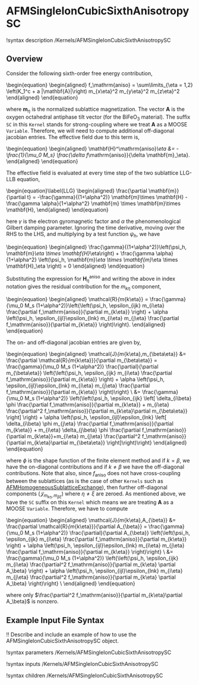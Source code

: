 # AFMSingleIonCubicSixthAnisotropySC

!syntax description /Kernels/AFMSingleIonCubicSixthAnisotropySC

## Overview

Consider the following sixth-order free energy contribution,

\begin{equation}
  \begin{aligned}
    f_\mathrm{aniso} = \sum\limits_{\eta = 1,2} \left(K_1^c + a |\mathbf{A}|\right) m_{x\eta}^2 m_{y\eta}^2 m_{z\eta}^2
  \end{aligned}
\end{equation}

where $\mathbf{m}_\eta$ is the normalized sublattice magnetization. The vector $\mathbf{A}$ is the oxygen octahedral antiphase tilt vector (for the $\mathrm{BiFeO}_3$ material). The suffix `SC` in this `Kernel` stands for strong-coupling where we treat $\mathbf{A}$ as a MOOSE `Variable`. Therefore, we will need to compute additional off-diagonal jacobian entries. The effective field due to this term is,

\begin{equation}
  \begin{aligned}
    \mathbf{H}^\mathrm{aniso}_\eta &= - \frac{1}{\mu_0 M_s} \frac{\delta f_\mathrm{aniso}}{\delta \mathbf{m}_\eta}.
  \end{aligned}
\end{equation}

The effective field is evaluated at every time step of the two sublattice LLG-LLB equation,

\begin{equation}\label{LLG}
  \begin{aligned}
    \frac{\partial \mathbf{m}}{\partial t} = -\frac{\gamma}{(1+\alpha^2)} \mathbf{m}\times \mathbf{H} - \frac{\gamma \alpha}{1+\alpha^2} \mathbf{m} \times \mathbf{m}\times \mathbf{H},
  \end{aligned}
\end{equation}

here $\gamma$ is the electron gyromagnetic factor and $\alpha$ the phenomenological Gilbert damping parameter. Ignoring the time derivative, moving over the RHS to the LHS, and multiplying by a test function $\psi_h$, we have

\begin{equation}
  \begin{aligned}
    \frac{\gamma}{(1+\alpha^2)}\left(\psi_h, \mathbf{m}_\eta \times \mathbf{H}_\eta\right) + \frac{\gamma \alpha}{1+\alpha^2} \left(\psi_h, \mathbf{m}_\eta \times \mathbf{m}_\eta \times \mathbf{H}_\eta \right) = 0
  \end{aligned}
\end{equation}

Substituting the expression for $\mathbf{H}_\eta^\mathrm{aniso}$ and writing the above in index notation gives the residual contribution for the $m_{k\eta}$ component,

\begin{equation}
  \begin{aligned}
    \mathcal{R}_{m_{k\eta}} = \frac{\gamma}{\mu_0 M_s (1+\alpha^2)}\left\{\left(\psi_h, \epsilon_{ijk} m_{i\eta} \frac{\partial f_\mathrm{aniso}}{\partial m_{k\eta}} \right) + \alpha \left(\psi_h, \epsilon_{ijl}\epsilon_{lnk} m_{i\eta} m_{j\eta} \frac{\partial f_\mathrm{aniso}}{\partial m_{k\eta}} \right)\right\}.
  \end{aligned}
\end{equation}

The on- and off-diagonal jacobian entries are given by,

\begin{equation}
  \begin{aligned}
    \mathcal{J}_{m_{k\eta},m_{\beta\eta}} &= \frac{\partial \mathcal{R}_{m_{k\eta}}}{\partial m_{\beta\eta}} = \frac{\gamma}{\mu_0 M_s (1+\alpha^2)} \frac{\partial}{\partial m_{\beta\eta}} \left\{\left(\psi_h, \epsilon_{ijk} m_{i\eta} \frac{\partial f_\mathrm{aniso}}{\partial m_{k\eta}} \right) + \alpha \left(\psi_h, \epsilon_{ijl}\epsilon_{lnk} m_{i\eta} m_{j\eta} \frac{\partial f_\mathrm{aniso}}{\partial m_{k\eta}} \right)\right\} \\
    &=  \frac{\gamma}{\mu_0 M_s (1+\alpha^2)} \left\{\left(\psi_h, \epsilon_{ijk} \left[ \delta_{i\beta} \phi \frac{\partial f_\mathrm{aniso}}{\partial m_{k\eta}} + m_{i\eta} \frac{\partial^2 f_\mathrm{aniso}}{\partial m_{k\eta}\partial m_{\beta\eta}} \right] \right) + \alpha \left(\psi_h, \epsilon_{ijl}\epsilon_{lnk} \left[ \delta_{i\beta} \phi m_{j\eta} \frac{\partial f_\mathrm{aniso}}{\partial m_{k\eta}} + m_{i\eta} \delta_{j\beta} \phi \frac{\partial f_\mathrm{aniso}}{\partial m_{k\eta}}+m_{i\eta} m_{j\eta} \frac{\partial^2 f_\mathrm{aniso}}{\partial m_{k\eta}\partial m_{\beta\eta}} \right]\right)\right\}
  \end{aligned}
\end{equation}

where $\phi$ is the shape function of the finite element method and if $k = \beta$, we have the on-diagonal contributions and if $k \neq \beta$ we have the off-diagonal contributions. Note that also, since $f_\mathrm{aniso}$ does not have cross-coupling between the sublattices (as is the case of other `Kernels` such as [AFMHomogeneousSublatticeExchange](source/kernels/AFMHomogeneousSublatticeExchange.md)), then further off-diagonal components ($\mathcal{J}_{m_{k\eta},m_{\beta\xi}}$) where $\eta \neq \xi$ are zeroed. As mentioned above, we have the `SC` suffix on this `Kernel` which means we are treating $\mathbf{A}$ as a MOOSE `Variable`. Therefore, we have to compute

\begin{equation}
  \begin{aligned}
    \mathcal{J}_{m_{k\eta},A_{\beta}} &= \frac{\partial \mathcal{R}_{m_{k\eta}}}{\partial A_{\beta}} = \frac{\gamma}{\mu_0 M_s (1+\alpha^2)} \frac{\partial}{\partial A_{\beta}} \left\{\left(\psi_h, \epsilon_{ijk} m_{i\eta} \frac{\partial f_\mathrm{aniso}}{\partial m_{k\eta}} \right) + \alpha \left(\psi_h, \epsilon_{ijl}\epsilon_{lnk} m_{i\eta} m_{j\eta} \frac{\partial f_\mathrm{aniso}}{\partial m_{k\eta}} \right)\right\} \\
    &= \frac{\gamma}{\mu_0 M_s (1+\alpha^2)} \left\{\left(\psi_h, \epsilon_{ijk} m_{i\eta} \frac{\partial^2 f_\mathrm{aniso}}{\partial m_{k\eta} \partial A_\beta} \right) + \alpha \left(\psi_h, \epsilon_{ijl}\epsilon_{lnk} m_{i\eta} m_{j\eta} \frac{\partial^2 f_\mathrm{aniso}}{\partial m_{k\eta} \partial A_\beta} \right)\right\} \\
  \end{aligned}
\end{equation}

where only $\frac{\partial^2 f_\mathrm{aniso}}{\partial m_{k\eta}\partial A_\beta}$ is nonzero.

## Example Input File Syntax

!! Describe and include an example of how to use the AFMSingleIonCubicSixthAnisotropySC object.

!syntax parameters /Kernels/AFMSingleIonCubicSixthAnisotropySC

!syntax inputs /Kernels/AFMSingleIonCubicSixthAnisotropySC

!syntax children /Kernels/AFMSingleIonCubicSixthAnisotropySC
